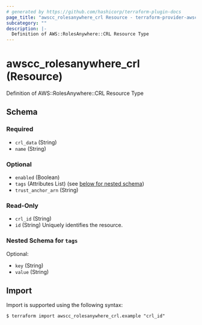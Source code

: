 ```yaml
---
# generated by https://github.com/hashicorp/terraform-plugin-docs
page_title: "awscc_rolesanywhere_crl Resource - terraform-provider-awscc"
subcategory: ""
description: |-
  Definition of AWS::RolesAnywhere::CRL Resource Type
---
```


# awscc_rolesanywhere_crl (Resource)

Definition of AWS::RolesAnywhere::CRL Resource Type



<!-- schema generated by tfplugindocs -->
## Schema

### Required

- `crl_data` (String)
- `name` (String)

### Optional

- `enabled` (Boolean)
- `tags` (Attributes List) (see [below for nested schema](#nestedatt--tags))
- `trust_anchor_arn` (String)

### Read-Only

- `crl_id` (String)
- `id` (String) Uniquely identifies the resource.

<a id="nestedatt--tags"></a>
### Nested Schema for `tags`

Optional:

- `key` (String)
- `value` (String)

## Import

Import is supported using the following syntax:

```shell
$ terraform import awscc_rolesanywhere_crl.example "crl_id"
```
